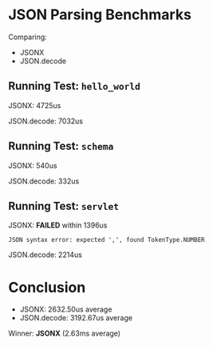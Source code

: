 # JSON Parsing Benchmarks
Comparing: 
  * JSONX
  * JSON.decode

## Running Test: `hello_world`
 JSONX: 4725us

 JSON.decode: 7032us

## Running Test: `schema`
 JSONX: 540us

 JSON.decode: 332us

## Running Test: `servlet`
JSONX: **FAILED** within 1396us

```JSON syntax error: expected ',', found TokenType.NUMBER```

 JSON.decode: 2214us


# Conclusion
  * JSONX: 2632.50us average
  * JSON.decode: 3192.67us average

Winner: **JSONX** (2.63ms average)

